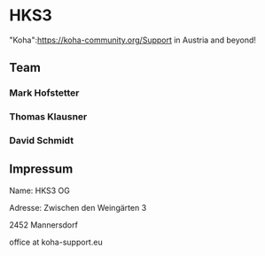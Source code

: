# HKS3

"Koha":https://koha-community.org/Support in Austria and beyond!


## Team

### Mark Hofstetter

### Thomas Klausner

### David Schmidt

## Impressum

Name:		HKS3 OG

Adresse:	 	Zwischen den Weingärten 3

2452 Mannersdorf

office at koha-support.eu

